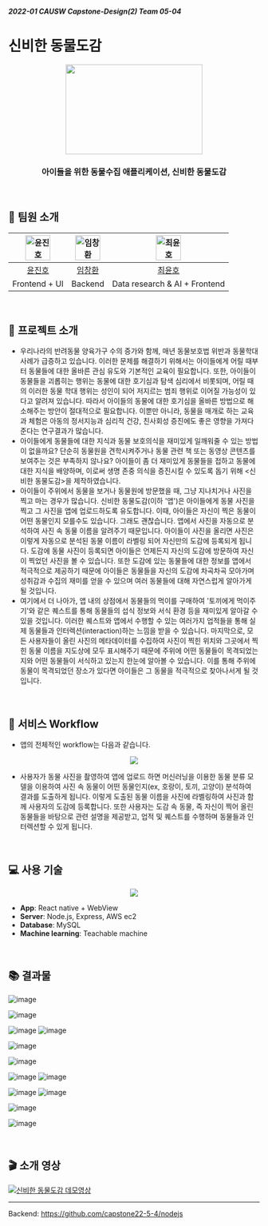 ##### 2022-01 CAUSW Capstone-Design(2) Team 05-04

# 신비한 동물도감
<div align="center">
  <img src="https://user-images.githubusercontent.com/79308015/175909307-3a3fb0f4-325e-4811-883e-41fda14f4e98.png"  width="274" height="180"/>
</div>
<div align="center">
  <h3>아이들을 위한 동물수집 애플리케이션, 신비한 동물도감</h3>
</div>
<br />

## :two_men_holding_hands: 팀원 소개
| <img alt="윤진호" src="https://avatars.githubusercontent.com/u/79308015?s=70&v=4" height="50"/> | <img alt="임창환" src="https://avatars.githubusercontent.com/u/33221641?s=70&v=4" height="50"/> | <img alt="최윤호" src="https://avatars.githubusercontent.com/u/74705447?v=4" height="50"/> |
| :----------------------------------------------------------------------------------------: | :----------------------------------------------------------------------------------------: | :----------------------------------------------------------------------------------------: |
|                            [윤진호](https://github.com/jhyoon9705)                             |                          [임창환](https://github.com/DogRing)                           |                          [최윤호](https://github.com/yunho303)                           |
|                                    Frontend + UI                                |                                       Backend                                        |                                     Data research & AI + Frontend                                    |

<br />

## :memo: 프로젝트 소개
- 우리나라의 반려동물 양육가구 수의 증가와 함께, 매년 동물보호법 위반과 동물학대 사례가 급증하고 있습니다. 이러한 문제를 해결하기 위해서는 아이들에게 어릴 때부터 동물들에 대한 올바른 관심 유도와 기본적인 교육이 필요합니다. 또한, 아이들이 동물들을 괴롭히는 행위는 동물에 대한 호기심과 탐색 심리에서 비롯되며, 어릴 때의 이러한 동물 학대 행위는 성인이 되어 저지르는 범죄 행위로 이어질 가능성이 있다고 알려져 있습니다. 따라서 아이들의 동물에 대한 호기심을 올바른 방법으로 해소해주는 방안이 절대적으로 필요합니다. 이뿐만 아니라, 동물을 매개로 하는 교육과 체험은 아동의 정서지능과 심리적 건강, 친사회성 증진에도 좋은 영향을 가져다 준다는 연구결과가 많습니다. 
- 아이들에게 동물들에 대한 지식과 동물 보호의식을 재미있게 일깨워줄 수 있는 방법이 없을까요? 단순히 동물원을 견학시켜주거나 동물 관련 책 또는 동영상 콘텐츠를 보여주는 것은 부족하지 않나요? 아이들이 좀 더 재미있게 동물들을 접하고 동물에 대한 지식을 배양하며, 이로써 생명 존중 의식을 증진시킬 수 있도록 돕기 위해 <신비한 동물도감>을 제작하였습니다.
- 아이들이 주위에서 동물을 보거나 동물원에 방문했을 때, 그냥 지나치거나 사진을 찍고 마는 경우가 많습니다. 신비한 동물도감(이하 '앱')은 아이들에게 동물 사진을 찍고 그 사진을 앱에 업로드하도록 유도합니다. 이때, 아이들은 자신이 찍은 동물이 어떤 동물인지 모를수도 있습니다. 그래도 괜찮습니다. 앱에서 사진을 자동으로 분석하여 사진 속 동물 이름을 알려주기 때문입니다. 아이들이 사진을 올리면 사진은 이렇게 자동으로 분석된 동물 이름이 라벨링 되어 자신만의 도감에 등록되게 됩니다. 도감에 동물 사진이 등록되면 아이들은 언제든지 자신의 도감에 방문하여 자신이 찍었던 사진을 볼 수 있습니다. 또한 도감에 있는 동물들에 대한 정보를 앱에서 적극적으로 제공하기 때문에 아이들은 동물들을 자신의 도감에 차곡차곡 모아가며 성취감과 수집의 재미를 얻을 수 있으며 여러 동물들에 대해 자연스럽게 알아가게 될 것입니다. 
- 여기에서 더 나아가, 앱 내의 상점에서 동물들의 먹이를 구매하여 '토끼에게 먹이주기'와 같은 퀘스트를 통해 동물들의 섭식 정보와 서식 환경 등을 재미있게 알아갈 수 있을 것입니다. 이러한 퀘스트와 앱에서 수행할 수 있는 여러가지 업적들을 통해 실제 동물들과 인터렉션(interaction)하는 느낌을 받을 수 있습니다. 마지막으로, 모든 사용자들이 올린 사진의 메타데이터를 수집하여 사진이 찍힌 위치와 그곳에서 찍힌 동물 이름을 지도상에 모두 표시해주기 때문에 주위에 어떤 동물들이 목격되었는지와 어떤 동물들이 서식하고 있는지 한눈에 알아볼 수 있습니다. 이를 통해 주위에 동물이 목격되었던 장소가 있다면 아이들은 그 동물을 적극적으로 찾아나서게 될 것입니다.


<br />

## :iphone: 서비스 Workflow
- 앱의 전체적인 workflow는 다음과 같습니다.

<div align="center">
  <img src="https://user-images.githubusercontent.com/79308015/175902257-bd528c0c-6a5c-4ec8-9d08-ba9911e66406.png"/>
</div>

- 사용자가 동물 사진을 촬영하여 앱에 업로드 하면 머신러닝을 이용한 동물 분류 모델을 이용하여 사진 속 동물이 어떤 동물인지(ex, 호랑이, 토끼, 고양이) 분석하여 결과를 도출하게 됩니다. 이렇게 도출된 동물 이름을 사진에 라벨링하여 사진과 함께 사용자의 도감에 등록합니다. 또한 사용자는 도감 속 동물, 즉 자신이 찍어 올린 동물들을 바탕으로 관련 설명을 제공받고, 업적 및 퀘스트를 수행하며 동물들과 인터렉션할 수 있게 됩니다.

<br />

## :computer: 사용 기술
<div align="center">
  <img src="https://user-images.githubusercontent.com/79308015/175905388-79281c99-8282-43a0-a59c-5e71182ae289.png"/>
</div>

- **App**: React native + WebView
- **Server**: Node.js, Express, AWS ec2
- **Database**: MySQL
- **Machine learning**: Teachable machine


<br />


## :books: 결과물
![image](https://user-images.githubusercontent.com/79308015/175905932-f84c970e-7a13-4229-bcfd-ab5f21ed15ce.png)

![image](https://user-images.githubusercontent.com/79308015/175906007-3b477e14-9314-442c-9468-17025c3e4b9e.png)

![image](https://user-images.githubusercontent.com/79308015/175906743-20f74a20-2263-49e7-a1f8-28feb3473183.png)
![image](https://user-images.githubusercontent.com/79308015/175906192-a399b6ce-7a40-485f-91d5-ba4c300c3b67.png)

![image](https://user-images.githubusercontent.com/79308015/175906248-dd60e821-9217-4243-ab1d-c64dc45f4d62.png)

![image](https://user-images.githubusercontent.com/79308015/175906294-6e460893-009e-4dae-86dd-274ba454fd7a.png)

![image](https://user-images.githubusercontent.com/79308015/175906362-70e8e731-9d6c-450e-bf91-578fbdb55758.png)
![image](https://user-images.githubusercontent.com/79308015/175906408-0ce8ad61-4f12-4a01-a661-6be126515b1b.png)

![image](https://user-images.githubusercontent.com/79308015/175906465-eb3aae28-71c2-4d73-87dd-8da5824160f8.png)
![image](https://user-images.githubusercontent.com/79308015/175906502-001f5350-044e-453d-8c56-10c0e5f03a41.png)

![image](https://user-images.githubusercontent.com/79308015/175906546-03c7916d-4a4a-42b3-8463-82d8253b53ed.png)

![image](https://user-images.githubusercontent.com/79308015/175906580-236b75a7-ea0d-4108-a9f3-84e5be128bb4.png)

<br />


## :clapper: 소개 영상
[![신비한 동물도감 데모영상](https://img.youtube.com/vi/7jdbCWQiHic/0.jpg)](https://youtu.be/7jdbCWQiHic)

___

Backend: https://github.com/capstone22-5-4/nodejs
